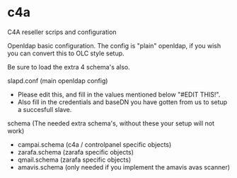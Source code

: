 c4a
===

C4A reseller scrips and configuration


Openldap basic configuration.
The config is "plain" openldap, if you wish you can convert this to OLC style setup.

Be sure to load the extra 4 schema's also.

slapd.conf (main openldap config)
- Please edit this, and fill in the values mentioned below "#EDIT THIS!".
- Also fill in the credentials and baseDN you have gotten from us to setup a succesfull slave.

schema (The needed extra schema's, without these your setup will not work)
- campai.schema (c4a / controlpanel specific objects)
- zarafa.schema (zarafa specific objects)
- qmail.schema  (zarafa specific objects)
- amavis.schema (only needed if you implement the amavis avas scanner)